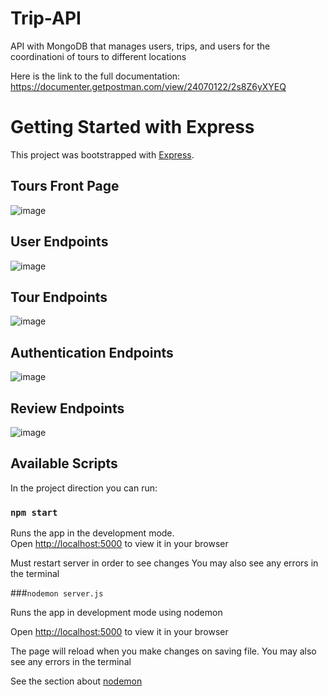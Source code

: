 # Trip-API
API with MongoDB that manages users, trips, and users for the coordinationi of tours to different locations

Here is the link to the full documentation: https://documenter.getpostman.com/view/24070122/2s8Z6yXYEQ

# Getting Started with Express

This project was bootstrapped with [Express](https://github.com/expressjs/express).
## Tours Front Page
![image](https://user-images.githubusercontent.com/75647839/229229253-cc4acbb9-0b8b-4837-bdca-d655533a22d1.png)

## User Endpoints
![image](https://user-images.githubusercontent.com/75647839/229227895-2053d4e9-b051-472a-bab8-bb67bec5d32a.png)

## Tour Endpoints
![image](https://user-images.githubusercontent.com/75647839/229228027-def19eee-e3fb-419a-a838-32dab3fa1c29.png)

## Authentication Endpoints
![image](https://user-images.githubusercontent.com/75647839/229228152-dc357a26-e705-44d2-814f-24355ddf2aec.png)

## Review Endpoints
![image](https://user-images.githubusercontent.com/75647839/229228313-b2cb89d0-763f-4e3e-abaf-fe553897987f.png)


## Available Scripts

In the project direction you can run:

### `npm start`

Runs the app in the development mode.\
Open [http://localhost:5000](http://localhost:5000) to view it in your browser

Must restart server in order to see changes
You may also see any errors in the terminal

###`nodemon server.js`

Runs the app in development mode using nodemon

Open [http://localhost:5000](http://localhost:5000) to view it in your browser

The page will reload when you make changes on saving file.
You may also see any errors in the terminal

See the section about [nodemon](https://github.com/remy/nodemon)
